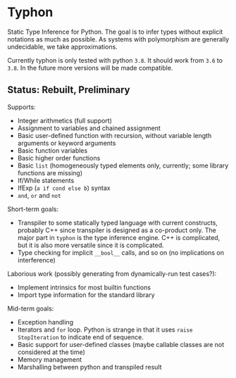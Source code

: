 # Typhon
Static Type Inference for Python.
The goal is to infer types without explicit notations as much as possible.
As systems with polymorphism are generally undecidable, we take approximations.

Currently typhon is only tested with python `3.8`. It should work from `3.6` to `3.8`.
In the future more versions will be made compatible.

## Status: Rebuilt, Preliminary
Supports:
- Integer arithmetics (full support)
- Assignment to variables and chained assignment
- Basic user-defined function with recursion, without variable length arguments or keyword arguments
- Basic function variables
- Basic higher order functions
- Basic `list` (homogeneously typed elements only, currently; some library functions are missing)
- If/While statements
- IfExp (`a if cond else b`) syntax
- `and`, `or` and `not`

Short-term goals:
- Transpiler to some statically typed language with current constructs,
  probably C++ since transpiler is designed as a co-product only.
  The major part in `typhon` is the type inference engine.
  C++ is complicated, but it is also more versatile since it is complicated.
- Type checking for implicit `__bool__` calls, and so on (no implications on interference)

Laborious work (possibly generating from dynamically-run test cases?):
- Implement intrinsics for most builtin functions
- Import type information for the standard library

Mid-term goals:
- Exception handling
- Iterators and `for` loop. Python is strange in that it uses `raise StopIteration` to indicate end of sequence.
- Basic support for user-defined classes (maybe callable classes are not considered at the time)
- Memory management
- Marshalling between python and transpiled result
